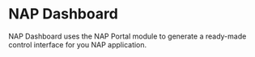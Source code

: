 # NAP Dashboard

NAP Dashboard uses the NAP Portal module to generate a ready-made control interface for you NAP application.
